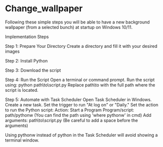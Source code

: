 # Change_wallpaper
Following these simple steps you will be able to have a new background wallpaper (from a selected bunch) at startup on Windows 10/11.

Implementation Steps

Step 1: Prepare Your Directory
  Create a directory and fill it with your desired images
  
Step 2: Install Python

Step 3: Download the script

Step 4: Run the Script
  Open a terminal or command prompt.
  Run the script using:
    python path\to\script.py
  Replace path\to with the full path where the script is located.
  
Step 5: Automate with Task Scheduler
  Open Task Scheduler in Windows.
    Create a new task.
      Set the trigger to run "At log on" or "Daily."
    Set the action to run the Python script:
      Action: Start a Program
      Program/script: path/pythonw (You can find the path using 'where pythonw' in cmd)
      Add arguments:  path\to\script.py (Be careful to add a space before the arguments)
  
  Using pythonw instead of python in the Task Scheduler will avoid showing a terminal window.
